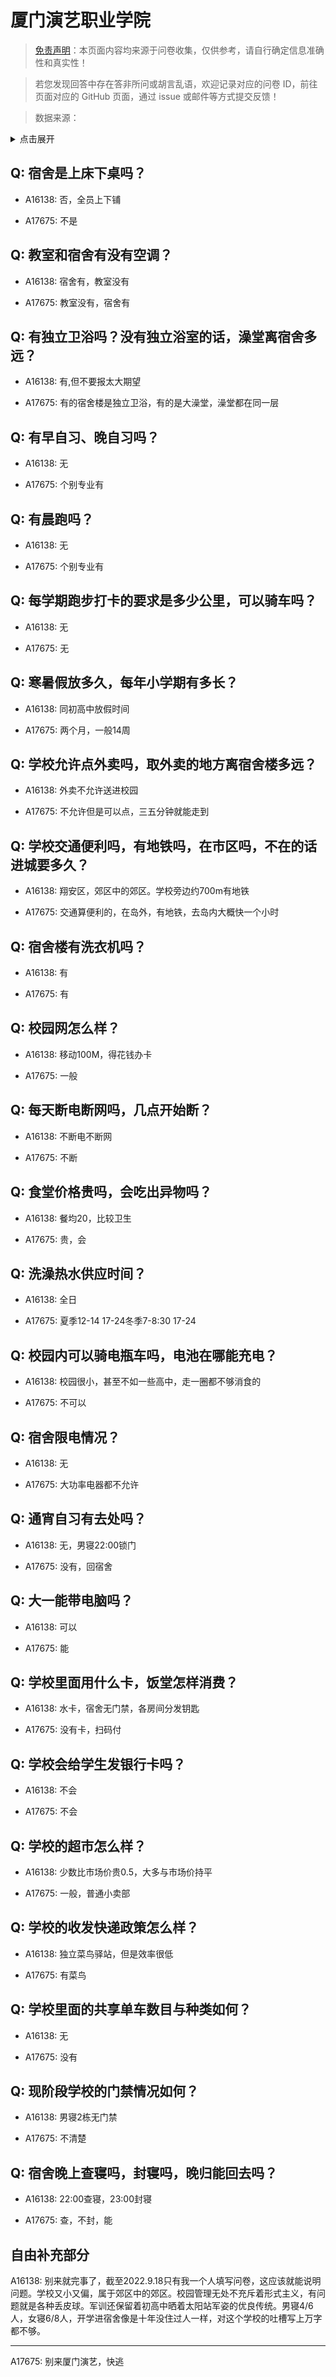 # 厦门演艺职业学院

> [免责声明](https://colleges.chat/#_3)：本页面内容均来源于问卷收集，仅供参考，请自行确定信息准确性和真实性！

> 若您发现回答中存在答非所问或胡言乱语，欢迎记录对应的问卷 ID，前往页面对应的 GitHub 页面，通过 issue 或邮件等方式提交反馈！

> 数据来源：

<details><summary>点击展开</summary>
<ul>
<li>A16138: 匿名 (2022 年 09 月)</li>
<li>A17675: 匿名 (2023 年 06 月)</li>
</ul>
</details>

## Q: 宿舍是上床下桌吗？

- A16138: 否，全员上下铺

- A17675: 不是

## Q: 教室和宿舍有没有空调？

- A16138: 宿舍有，教室没有

- A17675: 教室没有，宿舍有

## Q: 有独立卫浴吗？没有独立浴室的话，澡堂离宿舍多远？

- A16138: 有,但不要报太大期望

- A17675: 有的宿舍楼是独立卫浴，有的是大澡堂，澡堂都在同一层

## Q: 有早自习、晚自习吗？

- A16138: 无

- A17675: 个别专业有

## Q: 有晨跑吗？

- A16138: 无

- A17675: 个别专业有

## Q: 每学期跑步打卡的要求是多少公里，可以骑车吗？

- A16138: 无

- A17675: 无

## Q: 寒暑假放多久，每年小学期有多长？

- A16138: 同初高中放假时间

- A17675: 两个月，一般14周

## Q: 学校允许点外卖吗，取外卖的地方离宿舍楼多远？

- A16138: 外卖不允许送进校园

- A17675: 不允许但是可以点，三五分钟就能走到

## Q: 学校交通便利吗，有地铁吗，在市区吗，不在的话进城要多久？

- A16138: 翔安区，郊区中的郊区。学校旁边约700m有地铁

- A17675: 交通算便利的，在岛外，有地铁，去岛内大概快一个小时

## Q: 宿舍楼有洗衣机吗？

- A16138: 有

- A17675: 有

## Q: 校园网怎么样？

- A16138: 移动100M，得花钱办卡

- A17675: 一般

## Q: 每天断电断网吗，几点开始断？

- A16138: 不断电不断网

- A17675: 不断

## Q: 食堂价格贵吗，会吃出异物吗？

- A16138: 餐均20，比较卫生

- A17675: 贵，会

## Q: 洗澡热水供应时间？

- A16138: 全日

- A17675: 夏季12-14 17-24冬季7-8:30 17-24

## Q: 校园内可以骑电瓶车吗，电池在哪能充电？

- A16138: 校园很小，甚至不如一些高中，走一圈都不够消食的

- A17675: 不可以

## Q: 宿舍限电情况？

- A16138: 无

- A17675: 大功率电器都不允许

## Q: 通宵自习有去处吗？

- A16138: 无，男寝22:00锁门

- A17675: 没有，回宿舍

## Q: 大一能带电脑吗？

- A16138: 可以

- A17675: 能

## Q: 学校里面用什么卡，饭堂怎样消费？

- A16138: 水卡，宿舍无门禁，各房间分发钥匙

- A17675: 没有卡，扫码付

## Q: 学校会给学生发银行卡吗？

- A16138: 不会

- A17675: 不会

## Q: 学校的超市怎么样？

- A16138: 少数比市场价贵0.5，大多与市场价持平

- A17675: 一般，普通小卖部

## Q: 学校的收发快递政策怎么样？

- A16138: 独立菜鸟驿站，但是效率很低

- A17675: 有菜鸟

## Q: 学校里面的共享单车数目与种类如何？

- A16138: 无

- A17675: 没有

## Q: 现阶段学校的门禁情况如何？

- A16138: 男寝2栋无门禁

- A17675: 不清楚

## Q: 宿舍晚上查寝吗，封寝吗，晚归能回去吗？

- A16138: 22:00查寝，23:00封寝

- A17675: 查，不封，能

## 自由补充部分

A16138: 别来就完事了，截至2022.9.18只有我一个人填写问卷，这应该就能说明问题。学校又小又偏，属于郊区中的郊区。校园管理无处不充斥着形式主义，有问题就是各种丢皮球。军训还保留着初高中晒着太阳站军姿的优良传统。男寝4/6人，女寝6/8人，开学进宿舍像是十年没住过人一样，对这个学校的吐槽写上万字都不够。

***

A17675: 别来厦门演艺，快逃